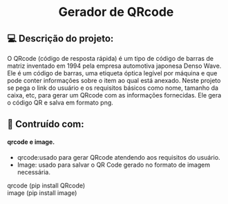 <h1 align="center"> Gerador de QRcode </h1>

## :computer: Descrição do projeto:

O QRcode (código de resposta rápida) é um tipo de código de barras de matriz inventado em 1994 pela empresa automotiva japonesa Denso Wave.
Ele é um código de barras, uma etiqueta óptica legível por máquina e que pode conter informações sobre o item ao qual está anexado.
Neste projeto se pega o link do usuário e os requisitos básicos como nome, tamanho da caixa, etc, para gerar um QRcode com as informações fornecidas.
Ele gera o código QR e salva em formato png.


## :wrench:  Contruído com:
#### qrcode e image.
- qrcode:usado para gerar QRcode atendendo aos requisitos do usuário.
- Image: usado para salvar o QR Code gerado no formato de imagem necessária.

qrcode  (pip  install QRcode)<br>
image (pip  install image)
